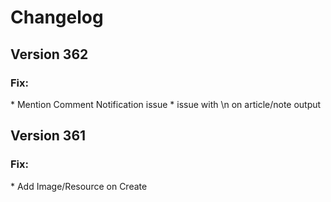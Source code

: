<h1>Changelog</h1>

<h2>Version 362</h2>

<h3>Fix:</h3>
* Mention Comment Notification issue
* issue with \n on article/note output

<h2>Version 361</h2>

<h3>Fix:</h3>
* Add Image/Resource on Create